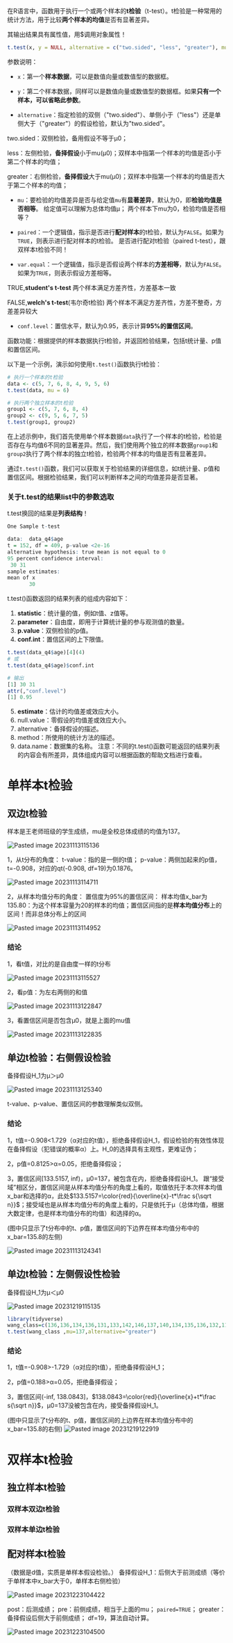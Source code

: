 在R语言中，函数用于执行一个或两个样本的**t检验**（t-test）。t检验是一种常用的统计方法，用于比较**两个样本的均值**是否有显著差异。

其输出结果具有属性值，用$调用对象属性！

```R
t.test(x, y = NULL, alternative = c("two.sided", "less", "greater"), mu = 0, paired = FALSE, var.equal = FALSE, conf.level = 0.95)
```

参数说明：

- `x`：第一个**样本数据**，可以是数值向量或数值型的数据框。

- `y`：第二个样本数据，同样可以是数值向量或数值型的数据框。如果**只有一个样本，可以省略此参数**。

- `alternative`：指定检验的双侧（"two.sided"）、单侧小于（"less"）还是单侧大于（"greater"）的假设检验，默认为"two.sided"。

two.sided：双侧检验，备用假设不等于μ0；

less：左侧检验，**备择假设**小于mu(μ0)；双样本中指第一个样本的均值是否小于第二个样本的均值；

greater：右侧检验，**备择假设**大于mu(μ0)；双样本中指第一个样本的均值是否大于第二个样本的均值；

- `mu`：要检验的均值差异是否与给定值`mu`有**显著差异**，默认为0，即**检验均值是否相等**。
给定值可以理解为总体均值μ；
两个样本下mu为0，检验均值是否相等？

- `paired`：一个逻辑值，指示是否进行**配对样本**的t检验，默认为`FALSE`。如果为`TRUE`，则表示进行配对样本的t检验。
是否进行配对t检验（paired t-test），跟双样本t检验不同！

- `var.equal`：一个逻辑值，指示是否假设两个样本的**方差相等**，默认为`FALSE`。如果为`TRUE`，则表示假设方差相等。

TRUE,**student's t-test** 两个样本满足方差齐性，方差基本一致

FALSE,**welch's t-test**(韦尔奇t检验) 两个样本不满足方差齐性，方差不整奇，方差差异较大


- `conf.level`：置信水平，默认为0.95，表示计算**95%的置信区间**。

函数功能：根据提供的样本数据执行t检验，并返回检验结果，包括t统计量、p值和置信区间。

以下是一个示例，演示如何使用`t.test()`函数执行t检验：
```R
# 执行一个样本的t检验
data <- c(5, 7, 6, 8, 4, 9, 5, 6)
t.test(data, mu = 6)

# 执行两个独立样本的t检验
group1 <- c(5, 7, 6, 8, 4)
group2 <- c(9, 5, 6, 7, 5)
t.test(group1, group2)
```
在上述示例中，我们首先使用单个样本数据`data`执行了一个样本的t检验，检验是否存在与均值6不同的显著差异。然后，我们使用两个独立的样本数据`group1`和`group2`执行了两个样本的独立t检验，检验两个样本的均值是否有显著差异。

通过`t.test()`函数，我们可以获取关于检验结果的详细信息，如t统计量、p值和置信区间。根据检验结果，我们可以判断样本之间的均值差异是否显著。

### 关于t.test的结果list中的参数选取
t.test换回的结果是**列表结构**！
```R
One Sample t-test

data:  data_q4$age
t = 152, df = 409, p-value <2e-16
alternative hypothesis: true mean is not equal to 0
95 percent confidence interval:
 30 31
sample estimates:
mean of x 
       30
```

t.test()函数返回的结果列表的组成内容如下：
1. **statistic**：统计量的值，例如t值、z值等。
2. **parameter**：自由度，即用于计算统计量的参与观测值的数量。
3. **p.value**：双侧检验的p值。
4. **conf.int**：置信区间的上下限值。
```R
t.test(data_q4$age)[4](4)
# 或
t.test(data_q4$age)$conf.int

# 输出
[1] 30 31
attr(,"conf.level")
[1] 0.95
```
5. **estimate**：估计的均值差或效应大小。
6. null.value：零假设的均值差或效应大小。
7. alternative：备择假设的描述。
8. method：所使用的统计方法的描述。
9. data.name：数据集的名称。
注意：不同的t.test()函数可能返回的结果列表的内容会有所差异，具体组成内容可以根据函数的帮助文档进行查看。


# 单样本t检验
## 双边t检验
样本是王老师班级的学生成绩，mu是全校总体成绩的均值为137。

![Pasted image 20231113115136](attachments/Pasted%20image%2020231113115136.png)

1，从t分布的角度：
t-value：指的是一侧的t值；
p-value：两侧加起来的p值，t=-0.908，对应的qt(-0.908, df=19)为0.1876。

![Pasted image 20231113114711](attachments/Pasted%20image%2020231113114711.png)

2，从样本均值分布的角度：
置信度为95%的置信区间：
样本均值x_bar为135.80：为这个样本容量为20的样本的均值；置信区间指的是**样本均值分布**上的区间！而非总体分布上的区间

![Pasted image 20231113114952](attachments/Pasted%20image%2020231113114952.png)

### 结论
1，看t值，对比的是自由度一样的t分布

![Pasted image 20231113115527](attachments/Pasted%20image%2020231113115527.png)

2，看p值：为左右两侧的和值

![Pasted image 20231113122847](attachments/Pasted%20image%2020231113122847.png)


3，看置信区间是否包含μ0，就是上面的mu值

![Pasted image 20231113122835](attachments/Pasted%20image%2020231113122835.png)


## 单边t检验：右侧假设检验
备择假设H_1为μ＞μ0

![Pasted image 20231113125340](attachments/Pasted%20image%2020231113125340.png)

t-value、p-value、置信区间的参数理解类似双侧。

### 结论
1，t值=-0.908<1.729（α对应的t值），拒绝备择假设H_1，假设检验的有效性体现在备择假设（犯错误的概率α）上。H_0的选择具有主观性，更难证伪；

2，p值=0.8125>α=0.05，拒绝备择假设；

3，置信区间\[133.5157, inf)，μ0=137，被包含在内，拒绝备择假设H_1。
跟“接受域”相区分，置信区间是从样本均值分布的角度上看的，取值依托于本次样本均值x_bar和选择的α，此处$133.5157=\color{red}{\overline{x}-t*\frac s{\sqrt n}}$；接受域也是从样本均值分布的角度上看的，只是依托于μ（总体均值，根据大数定律，也是样本均值分布的均值）和选择的α。

(图中只显示了t分布中的t、p值，置信区间的下边界在样本均值分布中的x_bar=135.8的左侧)

![Pasted image 20231113124341](attachments/Pasted%20image%2020231113124341.png)


## 单边t检验：左侧假设性检验
备择假设H_1为μ＜μ0

![Pasted image 20231219115135](attachments/Pasted%20image%2020231219115135.png)

```R
library(tidyverse)
wang_class=c(136,136,134,136,131,133,142,146,137,140,134,135,136,132,119,132,145,131,140,141)
t.test(wang_class ,mu=137,alternative="greater")
```

### 结论
1，t值=-0.908>-1.729（α对应的t值），拒绝备择假设H_1；

2，p值=0.188>α=0.05，拒绝备择假设；

3，置信区间\(-inf, 138.0843]，$138.0843=\color{red}{\overline{x}+t*\frac s{\sqrt n}}$，μ0=137没被包含在内，接受备择假设H_1。

(图中只显示了t分布的t、p值，置信区间的上边界在样本均值分布中的x_bar=135.8的右侧)
![Pasted image 20231219122919](attachments/Pasted%20image%2020231219122919.png)


# 双样本t检验
## 独立样本t检验
### 双样本双边t检验



### 双样本单边t检验


## 配对样本t检验
（数据是d值，实质是单样本假设检验。）
备择假设H_1：后侧大于前测成绩（等价于单样本中x_bar大于0，单样本右侧检验）

![Pasted image 20231223104422](attachments/Pasted%20image%2020231223104422.png)

post：后测成绩；
pre：前侧成绩，相当于上面的mu；
`paired=TRUE`；
greater：备择假设后侧大于前侧成绩；
df=19，算法自动计算。

![Pasted image 20231223104500](attachments/Pasted%20image%2020231223104500.png)

